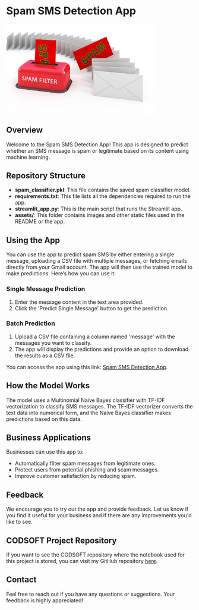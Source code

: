 # Spam SMS Detection App

<img src="assets/app_cover_image.jpg" alt="App Cover Image" width="400"/>


## Overview
Welcome to the Spam SMS Detection App! This app is designed to predict whether an SMS message is spam or legitimate based on its content using machine learning.

## Repository Structure
- **spam_classifier.pkl**: This file contains the saved spam classifier model.
- **requirements.txt**: This file lists all the dependencies required to run the app.
- **streamlit_app.py**: This is the main script that runs the Streamlit app.
- **assets/**: This folder contains images and other static files used in the README or the app.

## Using the App
You can use the app to predict spam SMS by either entering a single message, uploading a CSV file with multiple messages, or fetching emails directly from your Gmail account. The app will then use the trained model to make predictions. Here’s how you can use it:

### Single Message Prediction
1. Enter the message content in the text area provided.
2. Click the 'Predict Single Message' button to get the prediction.

### Batch Prediction
1. Upload a CSV file containing a column named 'message' with the messages you want to classify.
2. The app will display the predictions and provide an option to download the results as a CSV file.


You can access the app using this link: [Spam SMS Detection App](https://).

## How the Model Works
The model uses a Multinomial Naive Bayes classifier with TF-IDF vectorization to classify SMS messages. The TF-IDF vectorizer converts the text data into numerical form, and the Naive Bayes classifier makes predictions based on this data.

## Business Applications
Businesses can use this app to:
- Automatically filter spam messages from legitimate ones.
- Protect users from potential phishing and scam messages.
- Improve customer satisfaction by reducing spam.

## Feedback
We encourage you to try out the app and provide feedback. Let us know if you find it useful for your business and if there are any improvements you'd like to see.

## CODSOFT Project Repository
If you want to see the CODSOFT repository where the notebook used for this project is stored, you can visit my GitHub repository [here](https://).

## Contact
Feel free to reach out if you have any questions or suggestions. Your feedback is highly appreciated!
